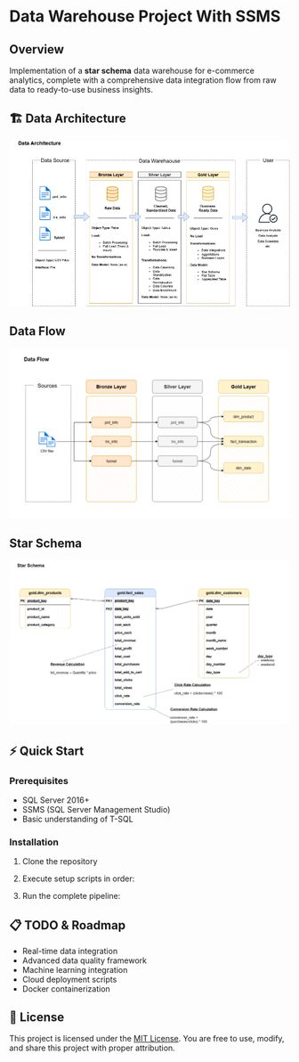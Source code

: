 # Data Warehouse Project With SSMS

## Overview
Implementation of a **star schema** data warehouse for e-commerce analytics, complete with a comprehensive data integration flow from raw data to ready-to-use business insights.

## 🏗️ Data Architecture

![data architecture](docs/data_architecture.png)

## Data Flow
![data flow](docs/data_flow.png)

## Star Schema
![star schema](docs/star_schema.png)

## ⚡ Quick Start
### Prerequisites
- SQL Server 2016+
- SSMS (SQL Server Management Studio)
- Basic understanding of T-SQL

### Installation
1. Clone the repository

2. Execute setup scripts in order:

3. Run the complete pipeline:

## 📋 TODO & Roadmap
- Real-time data integration
- Advanced data quality framework
- Machine learning integration
- Cloud deployment scripts
- Docker containerization

## 📄 License
This project is licensed under the [MIT License](https://github.com/nnandaftri/sql_data_warehouse/blob/main/LICENSE). You are free to use, modify, and share this project with proper attribution.